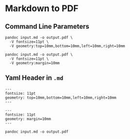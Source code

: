 # Markdown to PDF

## Command Line Parameters
```
pandoc input.md -o output.pdf \
  -V fontsize=11pt \
  -V geometry:top=10mm,bottom=10mm,left=10mm,right=10mm 
```

```
pandoc input.md -o output.pdf \
  -V fontsize=11pt \
  -V geometry:margin=10mm  
```

## Yaml Header in `.md`
```
---
fontsize: 11pt
geometry: top=10mm,bottom=10mm,left=10mm,right=10mm
---
```

```
---
fontsize: 11pt
geometry: margin=10mm
---
```

```
pandoc input.md -o output.pdf
```